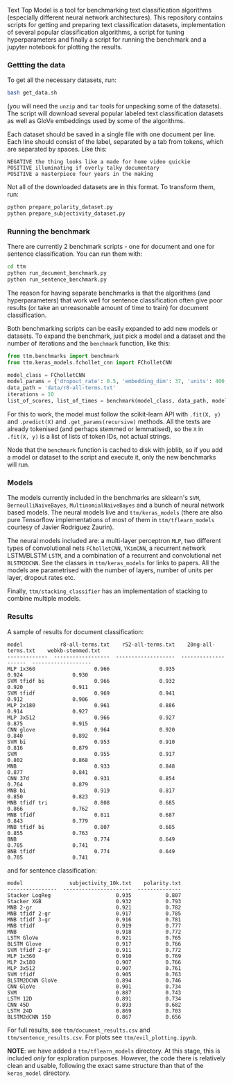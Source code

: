Text Top Model is a tool for benchmarking text classification algorithms (especially different 
neural network architectures). This repository contains scripts for getting and preparing text 
classification datasets, implementation of several popular classification algorithms, a script 
for tuning hyperparameters and finally a script for running the benchmark and a jupyter notebook 
for plotting the results. 
 
### Gettting the data
To get all the necessary datasets, run:
```bash
bash get_data.sh
```
(you will need the `unzip` and `tar` tools for unpacking some of the datasets). The script will download several popular labeled text classification datasets as well as GloVe embeddings used by some of the algorithms.

Each dataset should be saved in a single file with one document per line. Each line should consist of the label, separated by a tab from tokens, which are separated by spaces. Like this:

```text
NEGATIVE the thing looks like a made for home video quickie
POSITIVE illuminating if overly talky documentary
POSITIVE a masterpiece four years in the making
```

Not all of the downloaded datasets are in this format. To transform them, run:

```bash
python prepare_polarity_dataset.py
python prepare_subjectivity_dataset.py
```

### Running the benchmark
There are currently 2 benchmark scripts - one for document and one for sentence classification. 
You can run them with:
```bash
cd ttm
python run_document_benchmark.py
python run_sentence_benchmark.py
```
The reason for having separate benchmarks is that the algorithms (and hyperparameters) that work well for sentence classification often give poor results (or take an unreasonable amount of time to train) for document classification.

Both benchmarking scripts can be easily expanded to add new models or datasets. To expand the 
benchmark, just pick a model and a dataset and the number of iterations and the `benchmark` 
function, like this:

```python
from ttm.benchmarks import benchmark
from ttm.keras_models.fchollet_cnn import FCholletCNN

model_class = FCholletCNN
model_params = {'dropout_rate': 0.5, 'embedding_dim': 37, 'units': 400, 'epochs': 30}
data_path = 'data/r8-all-terms.txt'
iterations = 10
list_of_scores, list_of_times = benchmark(model_class, data_path, model_params, iterations)
```

For this to work, the model must follow the scikit-learn API with `.fit(X, y)` and `.predict(X)` and `.get_params(recursive)` methods. All the texts are already tokenised (and perhaps stemmed or lemmatised), so the `X` in `.fit(X, y)` is a list of lists of token IDs, not actual strings.

Node that the `benchmark` function is cached to disk with joblib, so if you add a model or dataset to the script and execute it, only the new benchmarks will run. 

### Models
The models currently included in the benchmarks are sklearn's `SVM`, `BernoulliNaiveBayes`, `MultinomialNaiveBayes` and a bunch of neural network based models. The neural models live and `ttm/keras_models` (there are also pure Tensorflow implementations of most of them in `ttm/tflearn_models` courtesy of Javier Rodriguez Zaurin). 

The neural models included are: a multi-layer perceptron `MLP`, two different types of convolutional nets `FCholletCNN`, `YKimCNN`, a recurrent network LSTM/BLSTM `LSTM`, and a combination of a recurrent and convolutional net `BLSTM2DCNN`. See the classes in `ttm/keras_models` for links to papers. All the models are parametrised with the number of layers, number of units per layer, dropout rates etc. 
 
Finally, `ttm/stacking_classifier` has an implementation of stacking to combine multiple models.

### Results
A sample of results for document classification:
```
model            r8-all-terms.txt    r52-all-terms.txt    20ng-all-terms.txt    webkb-stemmed.txt
-------------  ------------------  -------------------  --------------------  -------------------
MLP 1x360                   0.966                0.935                 0.924                0.930
SVM tfidf bi                0.966                0.932                 0.920                0.911
SVM tfidf                   0.969                0.941                 0.912                0.906
MLP 2x180                   0.961                0.886                 0.914                0.927
MLP 3x512                   0.966                0.927                 0.875                0.915
CNN glove                   0.964                0.920                 0.840                0.892
SVM bi                      0.953                0.910                 0.816                0.879
SVM                         0.955                0.917                 0.802                0.868
MNB                         0.933                0.848                 0.877                0.841
CNN 37d                     0.931                0.854                 0.764                0.879
MNB bi                      0.919                0.817                 0.850                0.823
MNB tfidf tri               0.808                0.685                 0.866                0.762
MNB tfidf                   0.811                0.687                 0.843                0.779
MNB tfidf bi                0.807                0.685                 0.855                0.763
BNB                         0.774                0.649                 0.705                0.741
BNB tfidf                   0.774                0.649                 0.705                0.741
```
and for sentence classification:
```
model               subjectivity_10k.txt    polarity.txt
----------------  ----------------------  --------------
Stacker LogReg                     0.935           0.807
Stacker XGB                        0.932           0.793
MNB 2-gr                           0.921           0.782
MNB tfidf 2-gr                     0.917           0.785
MNB tfidf 3-gr                     0.916           0.781
MNB tfidf                          0.919           0.777
MNB                                0.918           0.772
LSTM GloVe                         0.921           0.765
BLSTM Glove                        0.917           0.766
SVM tfidf 2-gr                     0.911           0.772
MLP 1x360                          0.910           0.769
MLP 2x180                          0.907           0.766
MLP 3x512                          0.907           0.761
SVM tfidf                          0.905           0.763
BLSTM2DCNN GloVe                   0.894           0.746
CNN GloVe                          0.901           0.734
SVM                                0.887           0.743
LSTM 12D                           0.891           0.734
CNN 45D                            0.893           0.682
LSTM 24D                           0.869           0.703
BLSTM2dCNN 15D                     0.867           0.656
```
For full results, see `ttm/document_results.csv` and `ttm/sentence_results.csv`. For plots see `ttm/evil_plotting.ipynb`.

**NOTE**: we have added a `ttm/tflearn_models` directory. At this stage, this is included *only* for exploration purposes. However, the code there is relatively clean and usable, following the exact same structure than that of the `keras_model` directory.
